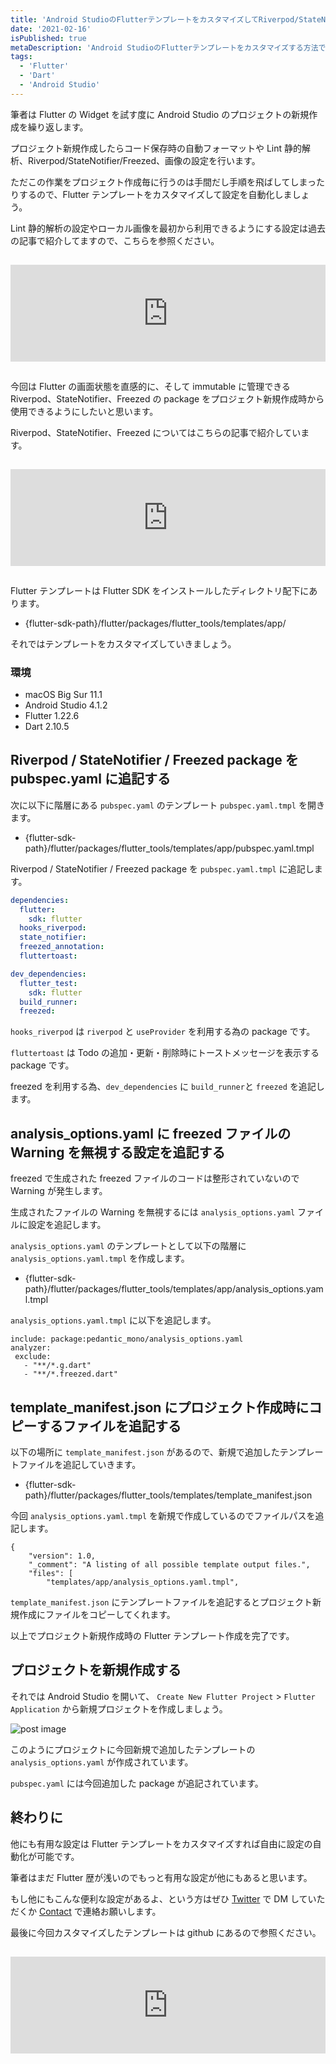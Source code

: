 ```yaml
---
title: 'Android StudioのFlutterテンプレートをカスタマイズしてRiverpod/StateNotifier/Freezedをプロジェクト新規作成時から使用出来るようにする'
date: '2021-02-16'
isPublished: true
metaDescription: 'Android StudioのFlutterテンプレートをカスタマイズする方法です。プロジェクト作成時のLint静的解析/Riverpod/StateNotifier/Freezed設定を自動化できます。Flutter テンプレートをカスタマイズして設定を自動化しましょう。'
tags:
  - 'Flutter'
  - 'Dart'
  - 'Android Studio'
---
```


筆者は Flutter の Widget を試す度に Android Studio のプロジェクトの新規作成を繰り返します。

プロジェクト新規作成したらコード保存時の自動フォーマットや Lint 静的解析、Riverpod/StateNotifier/Freezed、画像の設定を行います。

ただこの作業をプロジェクト作成毎に行うのは手間だし手順を飛ばしてしまったりするので、Flutter テンプレートをカスタマイズして設定を自動化しましょう。

Lint 静的解析の設定やローカル画像を最初から利用できるようにする設定は過去の記事で紹介してますので、こちらを参照ください。

<iframe class="hatenablogcard" style="width:100%;height:155px;margin:15px 0;max-width:680px;" title="Android StudioのFlutterテンプレートをカスタマイズしてLint静的解析/Visual Debugging設定/画像設定を自動化する | ZUMA Lab" src="https://hatenablog-parts.com/embed?url=https://zuma-lab.com/posts/flutter-create-new-project-template" frameborder="0" scrolling="no"></iframe>

今回は Flutter の画面状態を直感的に、そして immutable に管理できる Riverpod、StateNotifier、Freezed の package をプロジェクト新規作成時から使用できるようにしたいと思います。

Riverpod、StateNotifier、Freezed についてはこちらの記事で紹介しています。

<iframe class="hatenablogcard" style="width:100%;height:155px;margin:15px 0;max-width:680px;" title="FlutterのTodoアプリで Riverpod / useProvider / StateNotifier / Freezed の基本的な使い方を覚える | ZUMA Lab" src="https://hatenablog-parts.com/embed?url=https://zuma-lab.com/posts/flutter-todo-list-riverpod-use-provider-state-notifier-freezed" frameborder="0" scrolling="no"></iframe>

Flutter テンプレートは Flutter SDK をインストールしたディレクトリ配下にあります。

- {flutter-sdk-path}/flutter/packages/flutter_tools/templates/app/

それではテンプレートをカスタマイズしていきましょう。

### 環境

- macOS Big Sur 11.1
- Android Studio 4.1.2
- Flutter 1.22.6
- Dart 2.10.5

## Riverpod / StateNotifier / Freezed package を pubspec.yaml に追記する

次に以下に階層にある `pubspec.yaml` のテンプレート `pubspec.yaml.tmpl` を開きます。

- {flutter-sdk-path}/flutter/packages/flutter_tools/templates/app/pubspec.yaml.tmpl

Riverpod / StateNotifier / Freezed package を `pubspec.yaml.tmpl` に追記します。

```yml:pubspec.yaml
dependencies:
  flutter:
    sdk: flutter
  hooks_riverpod:
  state_notifier:
  freezed_annotation:
  fluttertoast:

dev_dependencies:
  flutter_test:
    sdk: flutter
  build_runner:
  freezed:
```

`hooks_riverpod` は `riverpod` と `useProvider` を利用する為の package です。

`fluttertoast` は Todo の追加・更新・削除時にトーストメッセージを表示する package です。

freezed を利用する為、`dev_dependencies` に `build_runner`と `freezed` を追記します。

## analysis_options.yaml に freezed ファイルの Warning を無視する設定を追記する

freezed で生成された freezed ファイルのコードは整形されていないので Warning が発生します。

生成されたファイルの Warning を無視するには `analysis_options.yaml` ファイルに設定を追記します。

`analysis_options.yaml` のテンプレートとして以下の階層に `analysis_options.yaml.tmpl` を作成します。

- {flutter-sdk-path}/flutter/packages/flutter_tools/templates/app/analysis_options.yaml.tmpl

`analysis_options.yaml.tmpl` に以下を追記します。

```
include: package:pedantic_mono/analysis_options.yaml
analyzer:
 exclude:
   - "**/*.g.dart"
   - "**/*.freezed.dart"
```

## template_manifest.json にプロジェクト作成時にコピーするファイルを追記する

以下の場所に `template_manifest.json` があるので、新規で追加したテンプレートファイルを追記していきます。

- {flutter-sdk-path}/flutter/packages/flutter_tools/templates/template_manifest.json

今回 `analysis_options.yaml.tmpl` を新規で作成しているのでファイルパスを追記します。

```
{
    "version": 1.0,
    "_comment": "A listing of all possible template output files.",
    "files": [
        "templates/app/analysis_options.yaml.tmpl",
```

`template_manifest.json` にテンプレートファイルを追記するとプロジェクト新規作成にファイルをコピーしてくれます。

以上でプロジェクト新規作成時の Flutter テンプレート作成を完了です。

## プロジェクトを新規作成する

それでは Android Studio を開いて、 `Create New Flutter Project` > `Flutter Application` から新規プロジェクトを作成しましょう。

<img src='/images/posts/2021-02-04-1.png' class='img' alt='post image' />

このようにプロジェクトに今回新規で追加したテンプレートの `analysis_options.yaml` が作成されています。

`pubspec.yaml` には今回追加した package が追記されています。

## 終わりに

他にも有用な設定は Flutter テンプレートをカスタマイズすれば自由に設定の自動化が可能です。

筆者はまだ Flutter 歴が浅いのでもっと有用な設定が他にもあると思います。

もし他にもこんな便利な設定があるよ、という方はぜひ [Twitter](https://twitter.com/____ZUMA____) で DM していただくか [Contact](/contact) で連絡お願いします。

最後に今回カスタマイズしたテンプレートは github にあるので参照ください。

<iframe class="hatenablogcard" style="width:100%;height:155px;margin:15px 0;max-width:680px;" title="kazuma-fujita/flutter-create-new-project-template-with-riverpod: Customization sample of flutter template." src="https://hatenablog-parts.com/embed?url=https://github.com/kazuma-fujita/flutter-create-new-project-template-with-riverpod" frameborder="0" scrolling="no"></iframe>
